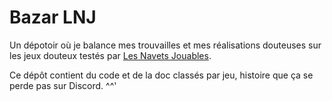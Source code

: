 # Bazar LNJ
Un dépotoir où je balance mes trouvailles et mes réalisations douteuses sur les jeux douteux testés par [Les Navets Jouables](https://twitch.tv/lesnavetsjouables).

Ce dépôt contient du code et de la doc classés par jeu, histoire que ça se perde pas sur Discord. ^^'
